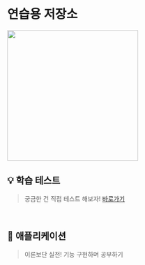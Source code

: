 # 연습용 저장소
<img src="https://github.com/user-attachments/assets/a4ca6db1-dcef-42e1-981c-def010b26e97" width="300" />
<br>

## 💡 학습 테스트
> 궁금한 건 직접 테스트 해보자! [바로가기](https://github.com/s6m1n/my-toy/tree/main/app/src/test/java/com/example/bingtoy/study)

<br>

## 📱 애플리케이션
> 이론보단 실전! 기능 구현하며 공부하기
